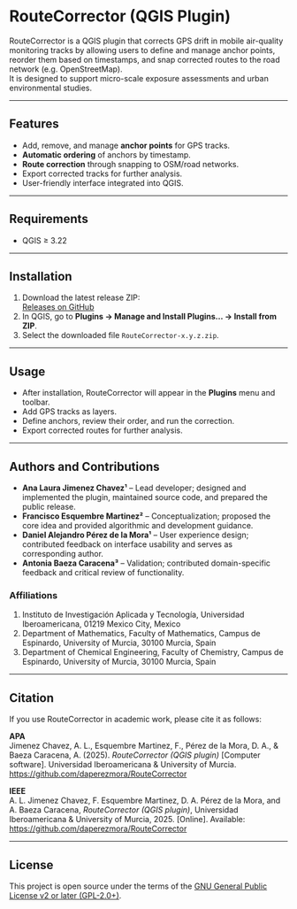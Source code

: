 # RouteCorrector (QGIS Plugin)

RouteCorrector is a QGIS plugin that corrects GPS drift in mobile air-quality monitoring tracks by allowing users to define and manage anchor points, reorder them based on timestamps, and snap corrected routes to the road network (e.g. OpenStreetMap).  
It is designed to support micro-scale exposure assessments and urban environmental studies.

---

## Features
- Add, remove, and manage **anchor points** for GPS tracks.
- **Automatic ordering** of anchors by timestamp.
- **Route correction** through snapping to OSM/road networks.
- Export corrected tracks for further analysis.
- User-friendly interface integrated into QGIS.

---

## Requirements
- QGIS ≥ 3.22

---

## Installation
1. Download the latest release ZIP:  
   [Releases on GitHub](https://github.com/daperezmora/RouteCorrector/releases)
2. In QGIS, go to **Plugins → Manage and Install Plugins… → Install from ZIP**.
3. Select the downloaded file `RouteCorrector-x.y.z.zip`.

---

## Usage
- After installation, RouteCorrector will appear in the **Plugins** menu and toolbar.
- Add GPS tracks as layers.
- Define anchors, review their order, and run the correction.
- Export corrected routes for further analysis.

---

## Authors and Contributions
- **Ana Laura Jimenez Chavez¹** – Lead developer; designed and implemented the plugin, maintained source code, and prepared the public release.  
- **Francisco Esquembre Martinez²** – Conceptualization; proposed the core idea and provided algorithmic and development guidance.  
- **Daniel Alejandro Pérez de la Mora¹** – User experience design; contributed feedback on interface usability and serves as corresponding author.  
- **Antonia Baeza Caracena³** – Validation; contributed domain-specific feedback and critical review of functionality.  

### Affiliations
1. Instituto de Investigación Aplicada y Tecnología, Universidad Iberoamericana, 01219 Mexico City, Mexico  
2. Department of Mathematics, Faculty of Mathematics, Campus de Espinardo, University of Murcia, 30100 Murcia, Spain  
3. Department of Chemical Engineering, Faculty of Chemistry, Campus de Espinardo, University of Murcia, 30100 Murcia, Spain  

---

## Citation
If you use RouteCorrector in academic work, please cite it as follows:

**APA**  
Jimenez Chavez, A. L., Esquembre Martinez, F., Pérez de la Mora, D. A., & Baeza Caracena, A. (2025). *RouteCorrector (QGIS plugin)* [Computer software]. Universidad Iberoamericana & University of Murcia. https://github.com/daperezmora/RouteCorrector  

**IEEE**  
A. L. Jimenez Chavez, F. Esquembre Martinez, D. A. Pérez de la Mora, and A. Baeza Caracena, *RouteCorrector (QGIS plugin)*, Universidad Iberoamericana & University of Murcia, 2025. [Online]. Available: https://github.com/daperezmora/RouteCorrector  

---

## License
This project is open source under the terms of the [GNU General Public License v2 or later (GPL-2.0+)](LICENSE).

